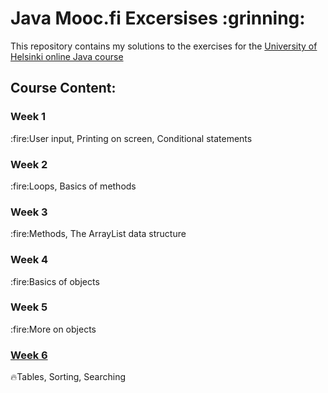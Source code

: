 <h1> Java Mooc.fi Excersises :grinning:</h1>


This repository contains my solutions to the exercises for the [University of Helsinki online Java course](https://moocfi.github.io/courses/2013/programming-part-1/)
<h2>Course Content:</h2>
<h3>Week 1</h3>
:fire:User input, Printing on screen, Conditional statements

<h3>Week 2</h3>
:fire:Loops, Basics of methods

<h3>Week 3</h3>
:fire:Methods, The ArrayList data structure

<h3>Week 4</h3>
:fire:Basics of objects

<h3>Week 5</h3>
:fire:More on objects

[<h3>Week 6</h3>](#Week_6)
:fire:Tables, Sorting, Searching
